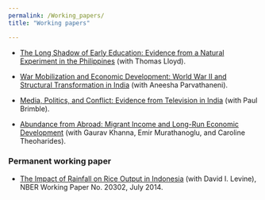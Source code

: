 ```yaml
---
permalink: /Working_papers/
title: "Working papers"

---
```



<!-- ======================================================= -->

* [The Long Shadow of Early Education: Evidence from a Natural Experiment in the Philippines](C:\Users\deanyang\Documents\GitHub\deanyang\files\workingpapers\lloyd-yang-long-shadow-early-education.pdf) (with Thomas Lloyd).


* [War Mobilization and Economic Development: World War II and Structural Transformation in India](/deanyang/files/workingpapers/parvathaneni-yang-2024-war-mobilization-india.pdf) (with Aneesha Parvathaneni).


<!-- /////////////// -->
* [Media, Politics, and Conflict: Evidence from Television in India](/deanyang/files/workingpapers/brimble-yang-2023-media-politics-conflict.pdf) (with Paul Brimble).


<!-- /////////////// -->
* [Abundance from Abroad: Migrant Income and Long-Run Economic Development](/deanyang/files/workingpapers/khanna-murathanoglu-theoharides-yang-2024-abundance-from-abroad.pdf) (with Gaurav Khanna, Emir Murathanoglu, and Caroline Theoharides).


<!-- /////////////// -->
### Permanent working paper


* [The Impact of Rainfall on Rice Output in Indonesia](http://www.nber.org/papers/w20302) (with David I. Levine), NBER Working Paper No. 20302, July 2014.